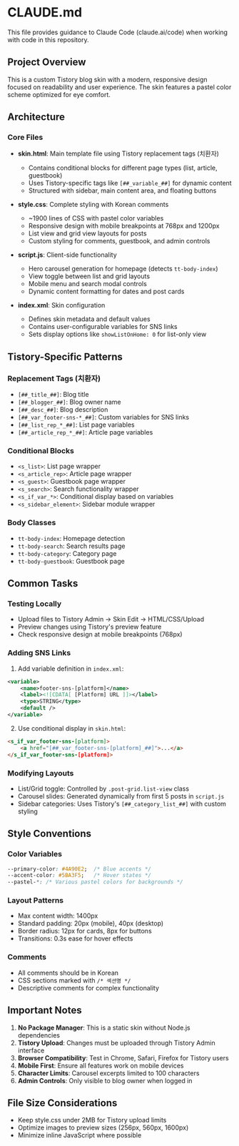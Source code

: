 # CLAUDE.md

This file provides guidance to Claude Code (claude.ai/code) when working with code in this repository.

## Project Overview

This is a custom Tistory blog skin with a modern, responsive design focused on readability and user experience. The skin features a pastel color scheme optimized for eye comfort.

## Architecture

### Core Files

- **skin.html**: Main template file using Tistory replacement tags (치환자)
  - Contains conditional blocks for different page types (list, article, guestbook)
  - Uses Tistory-specific tags like `[##_variable_##]` for dynamic content
  - Structured with sidebar, main content area, and floating buttons

- **style.css**: Complete styling with Korean comments
  - ~1900 lines of CSS with pastel color variables
  - Responsive design with mobile breakpoints at 768px and 1200px
  - List view and grid view layouts for posts
  - Custom styling for comments, guestbook, and admin controls

- **script.js**: Client-side functionality
  - Hero carousel generation for homepage (detects `tt-body-index`)
  - View toggle between list and grid layouts
  - Mobile menu and search modal controls
  - Dynamic content formatting for dates and post cards

- **index.xml**: Skin configuration
  - Defines skin metadata and default values
  - Contains user-configurable variables for SNS links
  - Sets display options like `showListOnHome: 0` for list-only view

## Tistory-Specific Patterns

### Replacement Tags (치환자)
- `[##_title_##]`: Blog title
- `[##_blogger_##]`: Blog owner name
- `[##_desc_##]`: Blog description
- `[##_var_footer-sns-*_##]`: Custom variables for SNS links
- `[##_list_rep_*_##]`: List page variables
- `[##_article_rep_*_##]`: Article page variables

### Conditional Blocks
- `<s_list>`: List page wrapper
- `<s_article_rep>`: Article page wrapper
- `<s_guest>`: Guestbook page wrapper
- `<s_search>`: Search functionality wrapper
- `<s_if_var_*>`: Conditional display based on variables
- `<s_sidebar_element>`: Sidebar module wrapper

### Body Classes
- `tt-body-index`: Homepage detection
- `tt-body-search`: Search results page
- `tt-body-category`: Category page
- `tt-body-guestbook`: Guestbook page

## Common Tasks

### Testing Locally
- Upload files to Tistory Admin → Skin Edit → HTML/CSS/Upload
- Preview changes using Tistory's preview feature
- Check responsive design at mobile breakpoints (768px)

### Adding SNS Links
1. Add variable definition in `index.xml`:
```xml
<variable>
    <name>footer-sns-[platform]</name>
    <label><![CDATA[ [Platform] URL ]]></label>
    <type>STRING</type>
    <default />
</variable>
```
2. Use conditional display in `skin.html`:
```html
<s_if_var_footer-sns-[platform]>
    <a href="[##_var_footer-sns-[platform]_##]">...</a>
</s_if_var_footer-sns-[platform]>
```

### Modifying Layouts
- List/Grid toggle: Controlled by `.post-grid.list-view` class
- Carousel slides: Generated dynamically from first 5 posts in `script.js`
- Sidebar categories: Uses Tistory's `[##_category_list_##]` with custom styling

## Style Conventions

### Color Variables
```css
--primary-color: #4A90E2;  /* Blue accents */
--accent-color: #5BA3F5;   /* Hover states */
--pastel-*: /* Various pastel colors for backgrounds */
```

### Layout Patterns
- Max content width: 1400px
- Standard padding: 20px (mobile), 40px (desktop)
- Border radius: 12px for cards, 8px for buttons
- Transitions: 0.3s ease for hover effects

### Comments
- All comments should be in Korean
- CSS sections marked with `/* 섹션명 */`
- Descriptive comments for complex functionality

## Important Notes

1. **No Package Manager**: This is a static skin without Node.js dependencies
2. **Tistory Upload**: Changes must be uploaded through Tistory Admin interface
3. **Browser Compatibility**: Test in Chrome, Safari, Firefox for Tistory users
4. **Mobile First**: Ensure all features work on mobile devices
5. **Character Limits**: Carousel excerpts limited to 100 characters
6. **Admin Controls**: Only visible to blog owner when logged in

## File Size Considerations
- Keep style.css under 2MB for Tistory upload limits
- Optimize images to preview sizes (256px, 560px, 1600px)
- Minimize inline JavaScript where possible